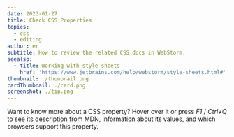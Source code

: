 ```yaml
---
date: 2023-01-27
title: Check CSS Properties
topics:
  - css
  - editing
author: er
subtitle: How to review the related CSS docs in WebStorm.
seealso:
  - title: Working with style sheets
    href: 'https://www.jetbrains.com/help/webstorm/style-sheets.html#'
thumbnail: ./thumbnail.png
cardThumbnail: ./card.png
screenshot: ./tip.png
---
```

Want to know more about a CSS property? Hover over it or press _F1_ / _Ctrl+Q_ to see its description from MDN, information about its values, and which browsers support this property.
